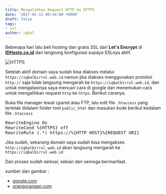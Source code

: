 ```yaml
---
title: Mengalihkan Request HTTP ke HTTPS
date: '2017-01-13 00:44:00 +0000'
draft: false
tags:
- ssl
author: iqbal
---
```


Beberapa hari lalu beli hosting dan gratis SSL dari **Let's Encrypt** di [**IDHosts.co.id**](http://idhosts.co.id) dan langsung konfigurasi supaya SSLnya aktif.

![HTTPS](https://earth-id-jkt-1.bal.web.id/assets/gambar/2017/https-img.png)

Setelah aktif domain saya sudah bisa diakses melalui `https://iqbalbirrul.web.id` namun jika diakses menggunakan protokol `http://` saja tidak langsung mengarah ke `https://iqbalbirrul.web.id`, dan untuk mengatasinya saya mencari cara di google dan menemukan cara untuk mengalihkan request `http` ke `https`. Berikut caranya.

Buka file manager lewat cpanel atau FTP, lalu edit file `.htaccess` yang terletak didalam folder root `public_html` dan masukan kode berikut kedalam file `.htaccess`

<pre>
RewriteEngine On
RewriteCond %{HTTPS} off
RewriteRule (.*) https://%{HTTP_HOST}%{REQUEST_URI}
</pre>

Jika sudah, sekarang domain saya sudah bisa mengakses  `http://iqbalbirrul.web.id` akan langsung mengarah ke `https://iqbalbirrul.web.id`

Dan proses sudah selesai, sekian dan semoga bermanfaat.

sumber dan gambar :
- [google.com](//google.com)
- [orangorangan.com](//orangorangan.com)
